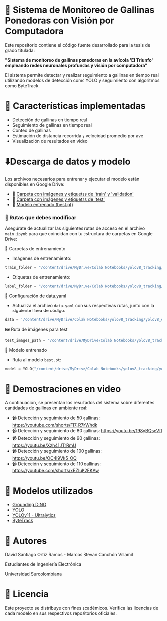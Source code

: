 # 🐔 Sistema de Monitoreo de Gallinas Ponedoras con Visión por Computadora

Este repositorio contiene el código fuente desarrollado para la tesis de grado titulada:

**"Sistema de monitoreo de gallinas ponedoras en la avícola 'El Triunfo' empleando redes neuronales profundas y visión por computadora"**

El sistema permite detectar y realizar seguimiento a gallinas en tiempo real utilizando modelos de detección como YOLO y seguimiento con algoritmos como ByteTrack.

# 🚀 Características implementadas

- Detección de gallinas en tiempo real
- Seguimiento de gallinas en tiempo real
- Conteo de gallinas
- Estimación de distancia recorrida y velocidad promedio por ave
- Visualización de resultados en video

# ⬇️Descarga de datos y modelo

Los archivos necesarios para entrenar y ejecutar el modelo están disponibles en Google Drive:

- 📁 [Carpeta con imágenes y etiquetas de 'train' y 'validation'](https://drive.google.com/file/d/1NRtM8FcAs_PjqvKGq4yR_r2_MWIJihgO/view?usp=drive_link)
- 📁 [Carpeta con imágenes y etiquetas de 'test'](https://drive.google.com/file/d/1KWgP9ra1Yayzjv5DUDaFv0tEj75a9yYh/view?usp=drive_link)
- 🧠 [Modelo entrenado (best.pt)](https://drive.google.com/file/d/1XIeJ2GTzas29GmC-lJwOyC-2xG-ytjGR/view?usp=drive_link)

### 🔧 Rutas que debes modificar

Asegúrate de actualizar las siguientes rutas de acceso en el archivo `main.ipynb` para que coincidan con tu estructura de carpetas en Google Drive:

📁 Carpetas de entrenamiento

- Imágenes de entrenamiento:
```python
train_folder = "/content/drive/MyDrive/Colab Notebooks/yolov8_tracking/yolov8_detection/hen_detection_dataset/train/images"
```
- Etiquetas de entrenamiento:
```python
label_folder = "/content/drive/MyDrive/Colab Notebooks/yolov8_tracking/yolov8_detection/hen_detection_dataset/train/labels"
```
📄 Configuración de data.yaml

- Actualiza el archivo `data.yaml` con sus respectivas rutas, junto con la siguiente línea de código:
```python
data = '/content/drive/MyDrive/Colab Notebooks/yolov8_tracking/yolov8_detection/data.yaml'
```
🖼️ Ruta de imágenes para test
```python
test_images_path = "/content/drive/MyDrive/Colab Notebooks/yolov8_tracking/yolov8_detection/test/images"
```
🧠 Modelo entrenado

- Ruta al modelo `best.pt`:
```python
model = YOLO("/content/drive/MyDrive/Colab Notebooks/yolov8_tracking/yolov8_detection/runs_model_x/weights/best.pt")
```

# 🎥 Demostraciones en video

A continuación, se presentan los resultados del sistema sobre diferentes cantidades de gallinas en ambiente real:

- 📹 Detección y seguimiento de 50 gallinas: https://youtube.com/shorts/FI7_R7hWhdk 
- 📹 Detección y seguimiento de 80 gallinas: https://youtu.be/198yBQseVfI 
- 📹 Detección y seguimiento de 90 gallinas: https://youtu.be/Xzh41JTrRmU
- 📹 Detección y seguimiento de 100 gallinas: https://youtu.be/OC4l9Vk5_OQ 
- 📹 Detección y seguimiento de 110 gallinas: https://youtube.com/shorts/xEZIuK2FKAw

# 🧠 Modelos utilizados

- [Grounding DINO](https://github.com/IDEA-Research/GroundingDINO)
- [YOLO](https://arxiv.org/abs/2310.01641)
- [YOLOv11 - Ultralytics](https://docs.ultralytics.com/es/models/yolo11/) 
- [ByteTrack](https://arxiv.org/abs/2110.06864)

# 📝 Autores
David Santiago Ortiz Ramos - Marcos Stevan Canchón Villamil

Estudiantes de Ingeniería Electrónica

Universidad Surcolombiana

# 📄 Licencia

Este proyecto se distribuye con fines académicos. Verifica las licencias de cada modelo en sus respectivos repositorios oficiales.
